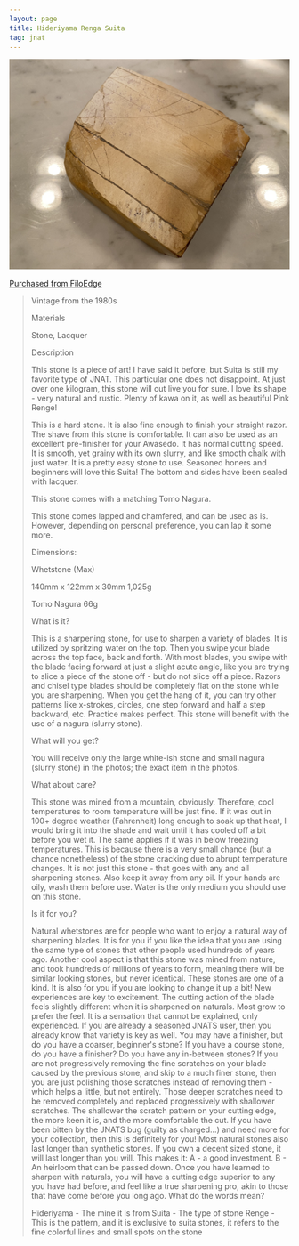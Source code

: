 ```yaml
---
layout: page
title: Hideriyama Renga Suita
tag: jnat
---
```

![Hideriyama Renga Suita](/images/hideriyama-001.jpeg)

[Purchased from FiloEdge](https://www.etsy.com/shop/FiloEdge)

> Vintage from the 1980s
> 
> Materials
> 
> Stone, Lacquer
> 
> Description
> 
> This stone is a piece of art! I have said it before, but Suita is still my favorite type of JNAT. This particular one does not disappoint. At just over one kilogram, this stone will out live you for sure. I love its shape - very natural and rustic. Plenty of kawa on it, as well as beautiful Pink Renge!
> 
> This is a hard stone. It is also fine enough to finish your straight razor. The shave from this stone is comfortable. It can also be used as an excellent pre-finisher for your Awasedo. It has normal cutting speed. It is smooth, yet grainy with its own slurry, and like smooth chalk with just water. It is a pretty easy stone to use. Seasoned honers and beginners will love this Suita! The bottom and sides have been sealed with lacquer.
> 
> This stone comes with a matching Tomo Nagura.
> 
> This stone comes lapped and chamfered, and can be used as is. However, depending on personal preference, you can lap it some more.
> 
> Dimensions:
> 
> Whetstone (Max)
> 
> 140mm x 122mm x 30mm
> 1,025g
> 
> Tomo Nagura
> 66g
> 
> 
> What is it?
> 
> This is a sharpening stone, for use to sharpen a variety of blades. It is utilized by spritzing water on the top. Then you swipe your blade across the top face, back and forth. With most blades, you swipe with the blade facing forward at just a slight acute angle, like you are trying to slice a piece of the stone off - but do not slice off a piece. Razors and chisel type blades should be completely flat on the stone while you are sharpening. When you get the hang of it, you can try other patterns like x-strokes, circles, one step forward and half a step backward, etc. Practice makes perfect. This stone will benefit with the use of a nagura (slurry stone).
> 
> 
> What will you get?
> 
> You will receive only the large white-ish stone and small nagura (slurry stone) in the photos; the exact item in the photos.
> 
> 
> What about care?
> 
> This stone was mined from a mountain, obviously. Therefore, cool temperatures to room temperature will be just fine. If it was out in 100+ degree weather (Fahrenheit) long enough to soak up that heat, I would bring it into the shade and wait until it has cooled off a bit before you wet it. The same applies if it was in below freezing temperatures. This is because there is a very small chance (but a chance nonetheless) of the stone cracking due to abrupt temperature changes. It is not just this stone - that goes with any and all sharpening stones. Also keep it away from any oil. If your hands are oily, wash them before use. Water is the only medium you should use on this stone.
> 
> 
> Is it for you?
> 
> Natural whetstones are for people who want to enjoy a natural way of sharpening blades. It is for you if you like the idea that you are using the same type of stones that other people used hundreds of years ago. Another cool aspect is that this stone was mined from nature, and took hundreds of millions of years to form, meaning there will be similar looking stones, but never identical. These stones are one of a kind. It is also for you if you are looking to change it up a bit! New experiences are key to excitement. The cutting action of the blade feels slightly different when it is sharpened on naturals. Most grow to prefer the feel. It is a sensation that cannot be explained, only experienced. If you are already a seasoned JNATS user, then you already know that variety is key as well. You may have a finisher, but do you have a coarser, beginner's stone? If you have a course stone, do you have a finisher? Do you have any in-between stones? If you are not progressively removing the fine scratches on your blade caused by the previous stone, and skip to a much finer stone, then you are just polishing those scratches instead of removing them - which helps a little, but not entirely. Those deeper scratches need to be removed completely and replaced progressively with shallower scratches. The shallower the scratch pattern on your cutting edge, the more keen it is, and the more comfortable the cut. If you have been bitten by the JNATS bug (guilty as charged...) and need more for your collection, then this is definitely for you! Most natural stones also last longer than synthetic stones. If you own a decent sized stone, it will last longer than you will. This makes it: A - a good investment. B - An heirloom that can be passed down. Once you have learned to sharpen with naturals, you will have a cutting edge superior to any you have had before, and feel like a true sharpening pro, akin to those that have come before you long ago.
> What do the words mean?
> 
> Hideriyama - The mine it is from
> Suita - The type of stone
> Renge - This is the pattern, and it is exclusive to suita stones, it refers to the fine colorful lines and small spots on the stone